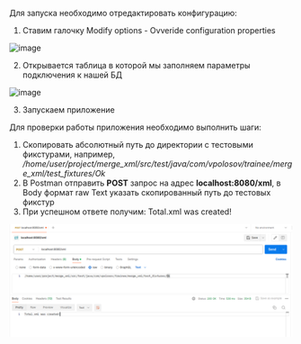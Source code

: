 Для запуска необходимо отредактировать конфигурацию:

1. Ставим галочку Modify options - Ovveride configuration properties

![image](https://github.com/South12309/merge_xml/assets/26357330/ac0b8ea1-32bb-40e3-a8cc-6987442ff928)


2. Открывается таблица в которой мы заполняем параметры подключения к нашей БД

![image](https://github.com/South12309/merge_xml/assets/26357330/57edeba8-ede1-43eb-af94-5752bf7c7004)

3. Запускаем приложение

Для проверки работы приложения необходимо выполнить шаги:

1. Скопировать абсолютный путь до директории с тестовыми фикстурами, например, */home/user/project/merge_xml/src/test/java/com/vpolosov/trainee/merge_xml/test_fixtures/Ok*
2. В Postman отправить **POST** запрос на адрес **localhost:8080/xml**, в Body формат raw Text указать скопированный путь до тестовых фикстур
3. При успешном ответе получим: Total.xml was created!

![image](/images/Screenshot%20from%202024-07-08%2013-11-07.png)
